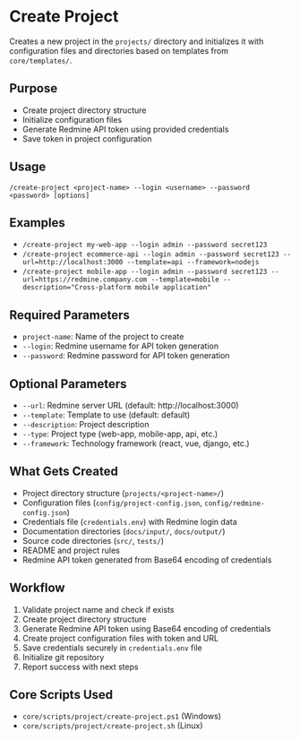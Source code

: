 # Create Project

Creates a new project in the `projects/` directory and initializes it with configuration files and directories based on templates from `core/templates/`.

## Purpose
- Create project directory structure
- Initialize configuration files
- Generate Redmine API token using provided credentials
- Save token in project configuration

## Usage
```
/create-project <project-name> --login <username> --password <password> [options]
```

## Examples
- `/create-project my-web-app --login admin --password secret123`
- `/create-project ecommerce-api --login admin --password secret123 --url=http://localhost:3000 --template=api --framework=nodejs`
- `/create-project mobile-app --login admin --password secret123 --url=https://redmine.company.com --template=mobile --description="Cross-platform mobile application"`

## Required Parameters
- `project-name`: Name of the project to create
- `--login`: Redmine username for API token generation
- `--password`: Redmine password for API token generation

## Optional Parameters
- `--url`: Redmine server URL (default: http://localhost:3000)
- `--template`: Template to use (default: default)
- `--description`: Project description
- `--type`: Project type (web-app, mobile-app, api, etc.)
- `--framework`: Technology framework (react, vue, django, etc.)

## What Gets Created
- Project directory structure (`projects/<project-name>/`)
- Configuration files (`config/project-config.json`, `config/redmine-config.json`)
- Credentials file (`credentials.env`) with Redmine login data
- Documentation directories (`docs/input/`, `docs/output/`)
- Source code directories (`src/`, `tests/`)
- README and project rules
- Redmine API token generated from Base64 encoding of credentials

## Workflow
1. Validate project name and check if exists
2. Create project directory structure
3. Generate Redmine API token using Base64 encoding of credentials
4. Create project configuration files with token and URL
5. Save credentials securely in `credentials.env` file
6. Initialize git repository
7. Report success with next steps

## Core Scripts Used
- `core/scripts/project/create-project.ps1` (Windows)
- `core/scripts/project/create-project.sh` (Linux)
